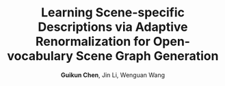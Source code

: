 ---
title: "Learning Scene-specific Descriptions via Adaptive Renormalization for Open-vocabulary Scene Graph Generation"
author: "<b>Guikun Chen</b>, Jin Li, Wenguan Wang"
collection: publications
pdf: "TODO"
# code: "https://github.com/z-x-yang/DoraemonGPT"
# date: 2019-01-01
venue: 'NeurIPS 2024'
# paperurl: 'http://academicpages.github.io/files/paper1.pdf'
# citation: 'Your Name, You. (2009). &quot;Paper Title Number 1.&quot; <i>Journal 1</i>. 1(1).'
---